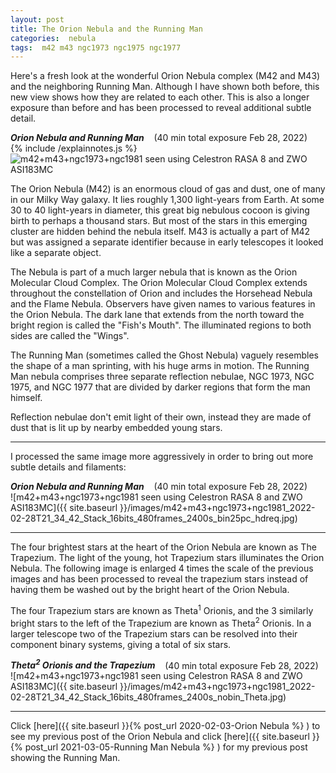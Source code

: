 ```yaml
---
layout: post
title: The Orion Nebula and the Running Man
categories:  nebula  
tags:  m42 m43 ngc1973 ngc1975 ngc1977
---
```


Here's a fresh look at the wonderful Orion Nebula complex (M42 and M43) and the neighboring Running Man. Although I have shown both before, this new view shows how they are related to each other.  This is also a longer exposure than before and has been processed to reveal additional subtle detail.

_**Orion Nebula and Running Man**_  &nbsp;&nbsp; (40 min total exposure Feb 28, 2022)<br>
 {% include /explainnotes.js %}
<img src = "{{ site.baseurl }}/images/m42+m43+ngc1973+ngc1981_2022-02-28T21_34_42_Stack_16bits_480frames_2400s_bin25pc_hdroptB.jpg"
alt = "m42+m43+ngc1973+ngc1981 seen using Celestron RASA 8 and ZWO ASI183MC"
onmouseover = "this.src='{{ site.baseurl }}/images/m42+m43+ngc1973+ngc1981_2022-02-28t21_34_42_stack_16bits_480frames_2400s_bin25pc_hdroptb_notes.jpg'"
onmouseout = "this.src='{{ site.baseurl }}/images/m42+m43+ngc1973+ngc1981_2022-02-28T21_34_42_Stack_16bits_480frames_2400s_bin25pc_hdroptB.jpg'"
/><br>

The Orion Nebula (M42) is an enormous cloud of gas and dust, one of many in our Milky Way galaxy. It lies roughly 1,300 light-years from Earth. At some 30 to 40 light-years in diameter, this great big nebulous cocoon is giving birth to perhaps a thousand stars.  But most of the stars in this emerging cluster are hidden behind the nebula itself. M43 is actually a part of M42 but was assigned a separate identifier because in early telescopes it looked like a separate object.

The Nebula is part of a much larger nebula that is known as the Orion Molecular Cloud Complex. The Orion Molecular Cloud Complex extends throughout the constellation of Orion and includes the Horsehead Nebula and the Flame Nebula. Observers have given names to various features in the Orion Nebula. The dark lane that extends from the north toward the bright region is called the "Fish's Mouth". The illuminated regions to both sides are called the "Wings". 

The Running Man (sometimes called the Ghost Nebula) vaguely resembles the shape of a man sprinting, with his huge arms in motion. 
The Running Man nebula comprises three separate reflection nebulae, NGC 1973, NGC 1975, and NGC 1977 that are divided by darker regions that form the man himself. 

Reflection nebulae don't emit light of their own, instead they are made of dust that is lit up by nearby embedded young stars.

---------------

I processed the same image more aggressively in order to bring out more subtle details and filaments:


_**Orion Nebula and Running Man**_  &nbsp;&nbsp; (40 min total exposure Feb 28, 2022)<br>
![m42+m43+ngc1973+ngc1981 seen using Celestron RASA 8 and ZWO ASI183MC]({{ site.baseurl }}/images/m42+m43+ngc1973+ngc1981_2022-02-28T21_34_42_Stack_16bits_480frames_2400s_bin25pc_hdreq.jpg)

-----------------

The four brightest stars at the heart of the Orion Nebula are known as The Trapezium. The light of the young, hot Trapezium stars illuminates the Orion Nebula. The following image is enlarged 4 times the scale of the previous images and has been processed to reveal the trapezium stars instead of having them be washed out by the bright heart of the Orion Nebula.

The four Trapezium stars are known as Theta<sup>1</sup> Orionis, and the 3 similarly bright stars to the left of the Trapezium are known as Theta<sup>2</sup> Orionis. In a larger telescope two of the Trapezium stars can be resolved into their component binary systems, giving a total of six stars. 

_**Theta<sup>2</sup> Orionis and the Trapezium**_  &nbsp;&nbsp; (40 min total exposure Feb 28, 2022)<br>
![m42+m43+ngc1973+ngc1981 seen using Celestron RASA 8 and ZWO ASI183MC]({{ site.baseurl }}/images/m42+m43+ngc1973+ngc1981_2022-02-28T21_34_42_Stack_16bits_480frames_2400s_nobin_Theta.jpg)

----------------

Click [here]({{ site.baseurl }}{% post_url 2020-02-03-Orion Nebula %} ) 
to see my previous post of the Orion Nebula  and 
click [here]({{ site.baseurl }}{% post_url 2021-03-05-Running Man Nebula %} )
for my previous post showing the Running Man.
